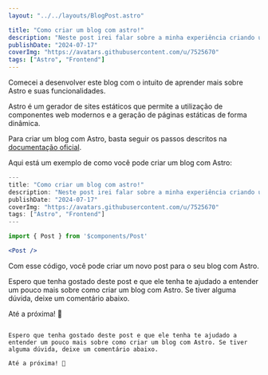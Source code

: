 ```yaml
---
layout: "../../layouts/BlogPost.astro"

title: "Como criar um blog com astro!"
description: "Neste post irei falar sobre a minha experiência criando um blog com Astro"
publishDate: "2024-07-17"
coverImg: "https://avatars.githubusercontent.com/u/7525670"
tags: ["Astro", "Frontend"]
---
```


Comecei a desenvolver este blog com o intuito de aprender mais sobre Astro e suas funcionalidades.

Astro é um gerador de sites estáticos que permite a utilização de componentes web modernos e a geração de páginas estáticas de forma dinâmica.

Para criar um blog com Astro, basta seguir os passos descritos na [documentação oficial](https://astro.build/blog/creating-a-blog).

Aqui está um exemplo de como você pode criar um blog com Astro:

```jsx
---
title: "Como criar um blog com astro!"
description: "Neste post irei falar sobre a minha experiência criando um blog com Astro"
publishDate: "2024-07-17"
coverImg: "https://avatars.githubusercontent.com/u/7525670"
tags: ["Astro", "Frontend"]
---

import { Post } from '$components/Post'

<Post />
```

Com esse código, você pode criar um novo post para o seu blog com Astro.

Espero que tenha gostado deste post e que ele tenha te ajudado a entender um pouco mais sobre como criar um blog com Astro. Se tiver alguma dúvida, deixe um comentário abaixo.

Até a próxima! 🚀

```

Espero que tenha gostado deste post e que ele tenha te ajudado a entender um pouco mais sobre como criar um blog com Astro. Se tiver alguma dúvida, deixe um comentário abaixo.

Até a próxima! 🚀
```
